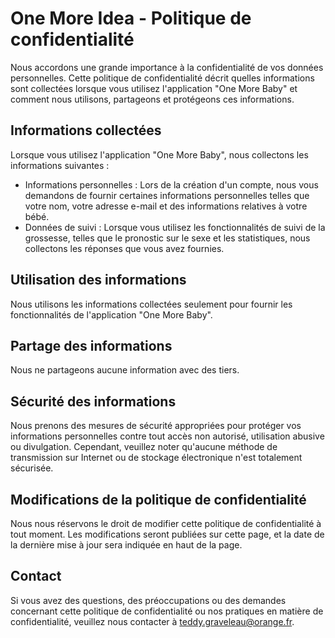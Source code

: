 # One More Idea - Politique de confidentialité

Nous accordons une grande importance à la confidentialité de vos données personnelles. Cette politique de confidentialité décrit quelles informations sont collectées lorsque vous utilisez l'application "One More Baby" et comment nous utilisons, partageons et protégeons ces informations.

## Informations collectées

Lorsque vous utilisez l'application "One More Baby", nous collectons les informations suivantes :

- Informations personnelles : Lors de la création d'un compte, nous vous demandons de fournir certaines informations personnelles telles que votre nom, votre adresse e-mail et des informations relatives à votre bébé.
- Données de suivi : Lorsque vous utilisez les fonctionnalités de suivi de la grossesse, telles que le pronostic sur le sexe et les statistiques, nous collectons les réponses que vous avez fournies.

## Utilisation des informations

Nous utilisons les informations collectées seulement pour fournir les fonctionnalités de l'application "One More Baby".

## Partage des informations

Nous ne partageons aucune information avec des tiers.

## Sécurité des informations

Nous prenons des mesures de sécurité appropriées pour protéger vos informations personnelles contre tout accès non autorisé, utilisation abusive ou divulgation. Cependant, veuillez noter qu'aucune méthode de transmission sur Internet ou de stockage électronique n'est totalement sécurisée.

## Modifications de la politique de confidentialité

Nous nous réservons le droit de modifier cette politique de confidentialité à tout moment. Les modifications seront publiées sur cette page, et la date de la dernière mise à jour sera indiquée en haut de la page.

## Contact

Si vous avez des questions, des préoccupations ou des demandes concernant cette politique de confidentialité ou nos pratiques en matière de confidentialité, veuillez nous contacter à teddy.graveleau@orange.fr.
